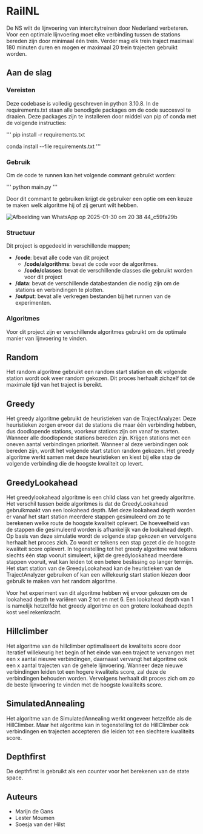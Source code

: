 # RailNL

De NS wilt de lijnvoering van intercitytreinen door Nederland verbeteren. Voor een optimale lijnvoering moet elke verbinding tussen de stations bereden zijn door minimaal één trein. Verder mag elk trein traject maximaal 180 minuten duren en mogen er maximaal 20 trein trajecten gebruikt worden.

## Aan de slag

### Vereisten

Deze codebase is volledig geschreven in python 3.10.8. In de requirements.txt staan alle benodigde packages om de code succesvol te draaien. Deze packages zijn te installeren door middel van pip of conda met de volgende instructies:

'''
pip install -r requirements.txt

conda install --file requirements.txt
'''

### Gebruik

Om de code te runnen kan het volgende commant gebruikt worden:

'''
python main.py
'''

Door dit commant te gebruiken krijgt de gebruiker een optie om een keuze te maken welk algoritme hij of zij gerunt wilt hebben.

![Afbeelding van WhatsApp op 2025-01-30 om 20 38 44_c59fa29b](https://github.com/user-attachments/assets/791a7238-4371-4d05-a7d4-53e524f5bfa5)



### Structuur

Dit project is opgedeeld in verschillende mappen;

- **/code**: bevat alle code van dit project
  - **/code/algorithms**: bevat de code voor de algoritmes.
  - **/code/classes**: bevat de verschillende classes die gebruikt worden voor dit project
- **/data**: bevat de verschillende databestanden die nodig zijn om de stations en verbindingen te plotten.
- **/output**: bevat alle verkregen bestanden bij het runnen van de experimenten.

### Algoritmes

Voor dit project zijn er verschillende algoritmes gebruikt om de optimale manier van lijnvoering te vinden.

## Random

Het random algoritme gebruikt een random start station en elk volgende station wordt ook weer random gekozen. Dit proces herhaalt zichzelf tot de maximale tijd van het traject is bereikt.

## Greedy

Het greedy algoritme gebruikt de heuristieken van de TrajectAnalyzer. Deze heuristieken zorgen ervoor dat de stations die maar één verbinding hebben, dus doodlopende stations, voorkeur stations zijn om vanaf te starten. Wanneer alle doodlopende stations bereden zijn. Krijgen stations met een oneven aantal verbindingen prioriteit. Wanneer al deze verbindingen ook bereden zijn, wordt het volgende start station random gekozen.
Het greedy algoritme werkt samen met deze heuristieken en kiest bij elke stap de volgende verbinding die de hoogste kwaliteit op levert.

## GreedyLookahead

Het greedylookahead algoritme is een child class van het greedy algoritme. Het verschil tussen beide algoritmes is dat de GreedyLookahead gebruikmaakt van een lookahead depth. Met deze lookahead depth worden er vanaf het start station meerdere stappen gesimuleerd om zo te berekenen welke route de hoogste kwaliteit oplevert. De hoeveelheid van de stappen die gesimuleerd worden is afhankelijk van de lookahead depth. Op basis van deze simulatie wordt de volgende stap gekozen en vervolgens herhaalt het proces zich. Zo wordt er telkens een stap gezet die de hoogste kwaliteit score oplevert.
In tegenstelling tot het greedy algoritme wat telkens slechts één stap vooruit simuleert, kijkt de greedylookahead meerdere stappen vooruit, wat kan leiden tot een betere beslissing op langer termijn.
Het start station van de GreedyLookahead kan de heuristieken van de TrajectAnalyzer gebruiken of kan een willekeurig start station kiezen door gebruik te maken van het random algoritme.

Voor het experiment van dit algoritme hebben wij ervoor gekozen om de lookahead depth te variëren van 2 tot en met 6. Een lookahead depth van 1 is namelijk hetzelfde het greedy algoritme en een grotere
lookahead depth kost veel rekenkracht.  

## Hillclimber

Het algoritme van de hillclimber optimaliseert de kwaliteits score door iteratief willekeurig het begin of het einde van een traject te vervangen met een x aantal nieuwe verbindingen, daarnaast vervangt het algoritme ook een x aantal trajecten van de gehele lijnvoering. Wanneer deze nieuwe verbindingen leiden tot een hogere kwaliteits score, zal deze de verbindingen behouden worden. Vervolgens herhaalt dit proces zich om zo de beste lijnvoering te vinden met de hoogste kwaliteits score.

## SimulatedAnnealing

Het algoritme van de SimulatedAnnealing werkt ongeveer hetzelfde als de HillClimber. Maar het algoritme kan in tegenstelling tot de HillClimber ook verbindingen en trajecten accepteren die leiden tot een slechtere kwaliteits score.

## Depthfirst

De depthfirst is gebruikt als een counter voor het berekenen van de state space.

## Auteurs
- Marijn de Gans
- Lester Moumen
- Soesja van der Hilst
